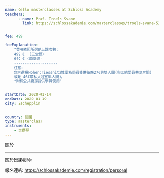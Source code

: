 ```yaml
---
name: Cello masterclasses at Schloss Academy
teachers:
      - name: Prof. Troels Svane
        link: https://schlossakademie.com/masterclasses/troels-svane-52


fee: 499

feeExplanation: 
    "費用依照所選的上課次數:
    499 €  (三堂課)
    649 € (四堂課)
    --------------------
    住宿:
    您可選擇Hohenpriessnitz城堡為學員提供每晚27€的雙人間(與其他學員共享空間) 
    或是 46€帶私人浴室單人間)。
    *附有公共廚房提供學員使用"


startDate: 2020-01-14
endDate: 2020-01-19
city: Zschepplin 
      

country: 德國
type: masterclass
instruments:
    - 大提琴
---
```

關於



<hr/>


關於授課老師:

報名連結: https://schlossakademie.com/registration/personal



